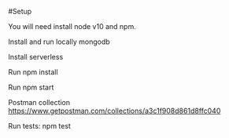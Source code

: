 #Setup

You will need install node v10 and npm.

Install and run locally mongodb

Install serverless

Run npm install

Run npm start

Postman collection
https://www.getpostman.com/collections/a3c1f908d861d8ffc040

Run tests: npm test
